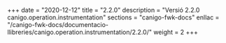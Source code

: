 +++
date        = "2020-12-12"
title       = "2.2.0"
description = "Versió 2.2.0 canigo.operation.instrumentation"
sections    = "canigo-fwk-docs"
enllac		= "/canigo-fwk-docs/documentacio-llibreries/canigo.operation.instrumentation/2.2.0/"
weight		= 2
+++
